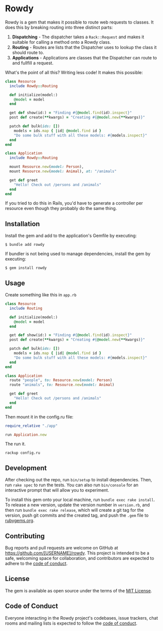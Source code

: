 # Rowdy

Rowdy is a gem that makes it possible to route web requests to classes. It does this by breaking routing into three distinct parts:

1. **Dispatching** - The dispatcher takes a `Rack::Request` and makes it suitable for calling a method onto a Rowdy class.
2. **Routing** - Routes are lists that the Dispatcher uses to lookup the class it should route to.
3. **Applications** - Applications are classes that the Dispatcher can route to and fullfill a request.

What's the point of all this? Writing less code! It makes this possible:

```ruby
class Resource
  include Rowdy::Routing

  def initialize(model:)
    @model = model
  end

  get def show(id:) = "Finding #{@model.find(id).inspect}"
  post def create(**kwargs) = "Creating #{@model.new(**kwargs)}"

  patch def bulk(ids: [])
    models = ids.map { |id| @model.find id }
    "Do some bulk stuff with all these models: #{models.inspect}"
  end
end

class Application
  include Rowdy::Routing

  mount Resource.new(model: Person),
  mount Resource.new(model: Animal), at: "/animals"

  get def greet
    "Hello! Check out /persons and /animals"
  end
end
```

If you tried to do this in Rails, you'd have to generate a controller per resource even though they probably do the same thing.

## Installation

Install the gem and add to the application's Gemfile by executing:

    $ bundle add rowdy

If bundler is not being used to manage dependencies, install the gem by executing:

    $ gem install rowdy

## Usage

Create something like this in `app.rb`

```ruby
class Resource
  include Routing

  def initialize(model:)
    @model = model
  end

  get def show(id:) = "Finding #{@model.find(id).inspect}"
  post def create(**kwargs) = "Creating #{@model.new(**kwargs)}"

  patch def bulk(ids: [])
    models = ids.map { |id| @model.find id }
    "Do some bulk stuff with all these models: #{models.inspect}"
  end
end

class Application
  route "people", to: Resource.new(model: Person)
  route "animals", to: Resource.new(model: Animal)

  get def greet
    "Hello! Check out /persons and /animals"
  end
end
```

Then mount it in the config.ru file:

```ruby
require_relative "./app"

run Application.new
```

The run it.

```
rackup config.ru
```

## Development

After checking out the repo, run `bin/setup` to install dependencies. Then, run `rake spec` to run the tests. You can also run `bin/console` for an interactive prompt that will allow you to experiment.

To install this gem onto your local machine, run `bundle exec rake install`. To release a new version, update the version number in `version.rb`, and then run `bundle exec rake release`, which will create a git tag for the version, push git commits and the created tag, and push the `.gem` file to [rubygems.org](https://rubygems.org).

## Contributing

Bug reports and pull requests are welcome on GitHub at https://github.com/[USERNAME]/rowdy. This project is intended to be a safe, welcoming space for collaboration, and contributors are expected to adhere to the [code of conduct](https://github.com/[USERNAME]/rowdy/blob/main/CODE_OF_CONDUCT.md).

## License

The gem is available as open source under the terms of the [MIT License](https://opensource.org/licenses/MIT).

## Code of Conduct

Everyone interacting in the Rowdy project's codebases, issue trackers, chat rooms and mailing lists is expected to follow the [code of conduct](https://github.com/[USERNAME]/rowdy/blob/main/CODE_OF_CONDUCT.md).
